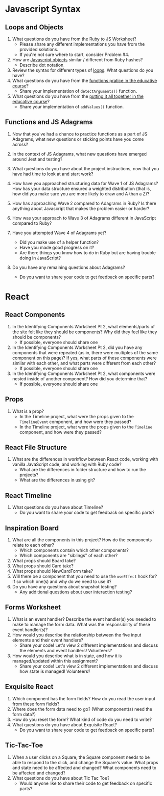 
# Javascript Syntax

## Loops and Objects
1. What questions do you have from the [Ruby to JS Worksheet](https://github.com/Ada-Developers-Academy/textbook-curriculum/blob/master/10-JavaScript/exercises/ruby-to-js-worksheet.md)?
    * Please share any different implementations you have from the provided solutions. 
    * If you're not sure where to start, consider Problem #4.
1. How are [Javascript objects](https://github.com/Ada-Developers-Academy/textbook-curriculum/blob/master/10-JavaScript/js-intro.md#objects-are-everything) similar / different from Ruby hashes? 
    * Describe dot notation.
1. Review the syntax for different types of [loops](https://www.educative.io/courses/introduction-to-javascript-first-steps/gx7Om5LKkyG). What questions do you have?
1. What questions do you have from the [functions pratice in the educative course](https://www.educative.io/courses/introduction-to-javascript-first-steps/YQ09Gy8BoQW)?
    * Share your implementation of `detectArguments()` function.
1.  What questions do you have from the  [putting it all together in the educative course](https://www.educative.io/courses/introduction-to-javascript-first-steps/qVlxqvG4E33)?
    * Share your implementation of `addValues()` function.

## Functions and JS Adagrams

1. Now that you've had a chance to practice functions as a part of JS Adagrams, what new questions or sticking points have you come across?

1. In the context of JS Adagrams, what new questions have emerged around Jest and testing?

1. What questions do you have about the project instructions, now that you have had time to look at and start work?

1. How have you approached structuring data for Wave 1 of JS Adagrams? How has your data structure ensured a weighted distribution (that is, how did you make sure you are more likely to draw and A than a Z)?

1. How has approaching Wave 2 compared to Adagrams in Ruby? Is there anything about Javascript that makes the problem easier or harder?

1. How was your approach to Wave 3 of Adagrams different in JavaScript compared to Ruby?
1. Have you attempted Wave 4 of Adagrams yet?
    * Did you make use of a helper function?
    * Have you made good progress on it?
    * Are there things you know how to do in Ruby but are having trouble doing in JavaScript?
1. Do you have any remaining questions about Adagrams?
    * Do you want to share your code to get feedback on specific parts?

# React

## React Components
1. In the Identifying Components Worksheet Pt 2, what elements/parts of the site felt like they should be components? Why did they feel like they should be components?
    * If possible, everyone should share one
1. In the Identifying Components Worksheet Pt 2, did you have any components that were repeated (as in, there were multiples of the same component on this page)? If yes, what parts of those components were similar with each other, and what parts were different from each other?
    * If possible, everyone should share one
1. In the Identifying Components Worksheet Pt 2, what components were nested inside of another component? How did you determine that?
    * If possible, everyone should share one

## Props
1. What is a prop?
    * In the Timeline project, what were the props given to the `TimelineEvent` component, and how were they passed?
    * In the Timeline project, what were the props given to the `Timeline` component, and how were they passed?

## React File Structure
1. What are the differences in workflow between React code, working with vanilla JavaScript code, and working with Ruby code?
    * What are the differences in folder structure and how to run the projects?
    * What are the differences in using git?

## React Timeline
1. What questions do you have about Timeline?
    * Do you want to share your code to get feedback on specific parts?

## Inspiration Board
1. What are all the components in this project? How do the components relate to each other? 
    * Which components contain which other components?
    * Which components are "siblings" of each other?
1. What props should Board take?
1. What props should Card take?
1. What props should NewCardForm take?
1. Will there be a component that you need to use the `useEffect` hook for? If so which one(s) and why do we need to use it?
1. Do you have any questions about snapshot testing? 
    * Any additional questions about user interaction testing?

## Forms Worksheet
1. What is an event handler? Describe the event handler(s) you needed to make to manage the form data. What was the responsibility of these event handler(s)?
1. How would you describe the relationship between the five input elements and their event handlers?
    * Share your code! Let's view 2 different implementations and discuss the elements and event handlers! Volunteers?
1. How would you describe what is in state, and how it is managed/updated within this assignment?
    * Share your code! Let's view 2 different implementations and discuss how state is managed! Volunteers?

## Exquisite React
1. Which component has the form fields? How do you read the user input from these form fields?
1. Where does the form data need to go? (What component(s) need the form data?)
1. How do you reset the form? What kind of code do you need to write?
1. What questions do you have about Exquisite React?
    * Do you want to share your code to get feedback on specific parts?

## Tic-Tac-Toe
1. When a user clicks on a Square, the Square component needs to be able to respond to the click, and change the Square's value. What props and state need to be affected and changed? What components need to be affected and changed?
1. What questions do you have about Tic Tac Toe?
    * Would anyone like to share their code to get feedback on specific parts?